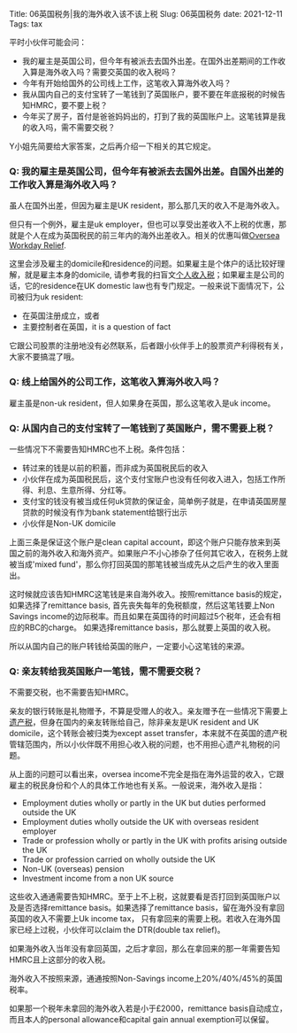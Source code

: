 Title: 06英国税务|我的海外收入该不该上税
Slug: 06英国税务
date: 2021-12-11
Tags: tax

平时小伙伴可能会问：

* 我的雇主是英国公司，但今年有被派去去国外出差。在国外出差期间的工作收入算是海外收入吗？需要交英国的收入税吗？
* 今年有开始给国外的公司线上工作，这笔收入算海外收入吗？
* 我从国内自己的支付宝转了一笔钱到了英国账户，要不要在年底报税的时候告知HMRC，要不要上税？
* 今年买了房子，首付是爸爸妈妈出的，打到了我的英国账户上。这笔钱算是我的收入吗，需不需要交税？

Y小姐先简要给大家答案，之后再介绍一下相关的其它规定。

### Q: 我的雇主是英国公司，但今年有被派去去国外出差。自国外出差的工作收入算是海外收入吗？

虽人在国外出差，但因为雇主是UK resident，那么那几天的收入不是海外收入。

但只有一个例外，雇主是uk employer，但也可以享受出差收入不上税的优惠，那就是个人在成为英国税民的前三年内的海外出差收入。相关的优惠叫做[Oversea Workday Relief](https://www.gov.uk/government/publications/rdr4-overseas-workday-relief-owr).

这里会涉及雇主的domicile和residence的问题。如果雇主是个体户的话比较好理解，就是雇主本身的domicile, 请参考我的扫盲文[个人收入税](https://yx-peipei.github.io/tax/02%E4%B8%AA%E4%BA%BA%E6%89%80%E5%BE%97%E7%A8%8E.html)；如果雇主是公司的话，它的residence在UK domestic law也有专门规定。一般来说下面情况下，公司被归为uk resident:

* 在英国注册成立，或者
* 主要控制者在英国，it is a question of fact

它跟公司股票的注册地没有必然联系，后者跟小伙伴手上的股票资产利得税有关，大家不要搞混了哦。

### Q: 线上给国外的公司工作，这笔收入算海外收入吗？
雇主虽是non-uk resident，但人如果身在英国，那么这笔收入是uk income。

### Q: 从国内自己的支付宝转了一笔钱到了英国账户，需不需要上税？

一些情况下不需要告知HMRC也不上税。条件包括：
* 转过来的钱是以前的积蓄，而非成为英国税民后的收入
* 小伙伴在成为英国税民后，这个支付宝账户也没有任何收入进入，包括工作所得、利息、生意所得、分红等。
* 支付宝的钱没有被当成任何uk贷款的保证金，简单例子就是，在申请英国房屋贷款的时候没有作为bank statement给银行出示
* 小伙伴是Non-UK domicile

上面三条是保证这个账户是clean capital account，即这个账户只能存放来到英国之前的海外收入和海外资产。如果账户不小心掺杂了任何其它收入，在税务上就被当成'mixed fund'，那么你打回英国的那笔钱被当成先从之后产生的收入里面出。

这时候就应该告知HMRC这笔钱是来自海外收入。按照remittance basis的规定，如果选择了remittance basis, 首先丧失每年的免税额度，然后这笔钱要上Non Savings income的边际税率。而且如果在英国待的时间超过5个税年，还会有相应的RBC的charge。
如果选择remittance basis，那么就要上英国的收入税。

所以从国内自己的账户转钱给英国的账户，一定要小心这笔钱的来源。

### Q: 亲友转给我英国账户一笔钱，需不需要交税？
不需要交税，也不需要告知HMRC。

亲友的银行转账是礼物赠予，不算是受赠人的收入。亲友赠予在一些情况下需要上[遗产税](https://yx-peipei.github.io/tax/04%E9%81%97%E4%BA%A7%E7%A8%8E.html)，但身在国内的亲友转账给自己，除非亲友是UK resident and UK domicile，这个转账会被归类为except asset transfer，本来就不在英国的遗产税管辖范围内，所以小伙伴既不用担心收入税的问题，也不用担心遗产礼物税的问题。


从上面的问题可以看出来，oversea income不完全是指在海外运营的收入，它跟雇主的税民身份和个人的具体工作地也有关系。一般说来，海外收入是指：

* Employment duties wholly or partly in the UK but duties performed outside the UK
* Employment duties wholly outside the UK with overseas resident employer
* Trade or profession wholly or partly in the UK with profits arising outside the UK
* Trade or profession carried on wholly outside the UK
* Non-UK (overseas) pension  
* Investment income from a non UK source

这些收入通通需要告知HMRC。至于上不上税，这就要看是否打回到英国账户以及是否选择remittance basis。如果选择了remittance basis，留在海外没有拿回英国的收入不需要上Uk income tax， 只有拿回来的需要上税。若收入在海外国家已经上过税，小伙伴可以claim the DTR(double tax relief)。

如果海外收入当年没有拿回英国，之后才拿回，那么在拿回来的那一年需要告知HMRC且上这部分的收入税。

海外收入不按照来源，通通按照Non-Savings income上20%/40%/45%的英国税率。

如果那一个税年未拿回的海外收入若是小于£2000，remittance basis自动成立，而且本人的personal allowance和capital gain annual exemption可以保留。









